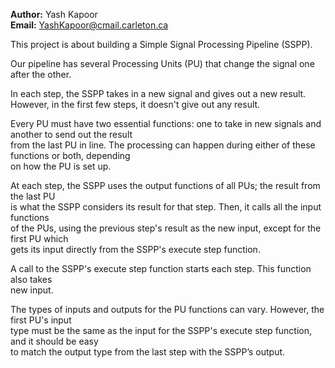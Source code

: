 **Author:** Yash Kapoor  
**Email:** YashKapoor@cmail.carleton.ca

This project is about building a Simple Signal Processing Pipeline (SSPP).

Our pipeline has several Processing Units (PU) that change the signal one after the other.

In each step, the SSPP takes in a new signal and gives out a new result. 
However, in the first few steps, it doesn't give out any result.

Every PU must have two essential functions: one to take in new signals and another to send out the result  
from the last PU in line. The processing can happen during either of these functions or both, depending  
on how the PU is set up.

At each step, the SSPP uses the output functions of all PUs; the result from the last PU  
is what the SSPP considers its result for that step. Then, it calls all the input functions  
of the PUs, using the previous step's result as the new input, except for the first PU which  
gets its input directly from the SSPP's execute step function.

A call to the SSPP's execute step function starts each step. This function also takes  
new input.

The types of inputs and outputs for the PU functions can vary. However, the first PU's input  
type must be the same as the input for the SSPP's execute step function, and it should be easy  
to match the output type from the last step with the SSPP’s output.

